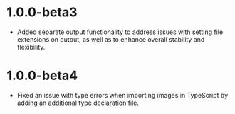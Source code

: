 # 1.0.0-beta3
- Added separate output functionality to address issues with setting file extensions on output, as well as to enhance overall stability and flexibility.

# 1.0.0-beta4
- Fixed an issue with type errors when importing images in TypeScript by adding an additional type declaration file.